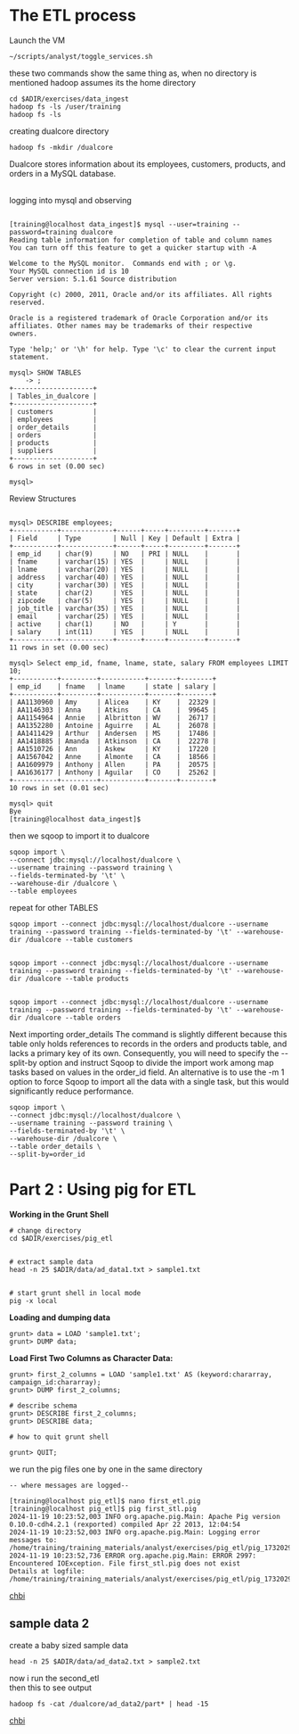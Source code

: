 # The ETL process

Launch the VM
```
~/scripts/analyst/toggle_services.sh
```

these two commands show the same thing as, when no directory is mentioned hadoop 
assumes its the home directory
```
cd $ADIR/exercises/data_ingest
hadoop fs -ls /user/training
hadoop fs -ls
```

creating dualcore directory
```
hadoop fs -mkdir /dualcore
```
Dualcore stores information about its employees, customers, products, and orders
in a MySQL database.

<br>
logging into mysql and observing

```

[training@localhost data_ingest]$ mysql --user=training --password=training dualcore
Reading table information for completion of table and column names
You can turn off this feature to get a quicker startup with -A

Welcome to the MySQL monitor.  Commands end with ; or \g.
Your MySQL connection id is 10
Server version: 5.1.61 Source distribution

Copyright (c) 2000, 2011, Oracle and/or its affiliates. All rights reserved.

Oracle is a registered trademark of Oracle Corporation and/or its
affiliates. Other names may be trademarks of their respective
owners.

Type 'help;' or '\h' for help. Type '\c' to clear the current input statement.

mysql> SHOW TABLES
    -> ;
+--------------------+
| Tables_in_dualcore |
+--------------------+
| customers          |
| employees          |
| order_details      |
| orders             |
| products           |
| suppliers          |
+--------------------+
6 rows in set (0.00 sec)

mysql> 

```

Review Structures

```

mysql> DESCRIBE employees;
+-----------+-------------+------+-----+---------+-------+
| Field     | Type        | Null | Key | Default | Extra |
+-----------+-------------+------+-----+---------+-------+
| emp_id    | char(9)     | NO   | PRI | NULL    |       |
| fname     | varchar(15) | YES  |     | NULL    |       |
| lname     | varchar(20) | YES  |     | NULL    |       |
| address   | varchar(40) | YES  |     | NULL    |       |
| city      | varchar(30) | YES  |     | NULL    |       |
| state     | char(2)     | YES  |     | NULL    |       |
| zipcode   | char(5)     | YES  |     | NULL    |       |
| job_title | varchar(35) | YES  |     | NULL    |       |
| email     | varchar(25) | YES  |     | NULL    |       |
| active    | char(1)     | NO   |     | Y       |       |
| salary    | int(11)     | YES  |     | NULL    |       |
+-----------+-------------+------+-----+---------+-------+
11 rows in set (0.00 sec)

mysql> Select emp_id, fname, lname, state, salary FROM employees LIMIT 10;
+-----------+---------+-----------+-------+--------+
| emp_id    | fname   | lname     | state | salary |
+-----------+---------+-----------+-------+--------+
| AA1130960 | Amy     | Alicea    | KY    |  22329 |
| AA1146303 | Anna    | Atkins    | CA    |  99645 |
| AA1154964 | Annie   | Albritton | WV    |  26717 |
| AA1352280 | Antoine | Aguirre   | AL    |  26078 |
| AA1411429 | Arthur  | Andersen  | MS    |  17486 |
| AA1418885 | Amanda  | Atkinson  | CA    |  22278 |
| AA1510726 | Ann     | Askew     | KY    |  17220 |
| AA1567042 | Anne    | Almonte   | CA    |  18566 |
| AA1609979 | Anthony | Allen     | PA    |  20575 |
| AA1636177 | Anthony | Aguilar   | CO    |  25262 |
+-----------+---------+-----------+-------+--------+
10 rows in set (0.01 sec)

mysql> quit
Bye
[training@localhost data_ingest]$ 

```

then we sqoop to import it to dualcore

```
sqoop import \
--connect jdbc:mysql://localhost/dualcore \
--username training --password training \
--fields-terminated-by '\t' \
--warehouse-dir /dualcore \
--table employees

```

repeat for other TABLES
```
sqoop import --connect jdbc:mysql://localhost/dualcore --username training --password training --fields-terminated-by '\t' --warehouse-dir /dualcore --table customers


sqoop import --connect jdbc:mysql://localhost/dualcore --username training --password training --fields-terminated-by '\t' --warehouse-dir /dualcore --table products


sqoop import --connect jdbc:mysql://localhost/dualcore --username training --password training --fields-terminated-by '\t' --warehouse-dir /dualcore --table orders

```

Next importing order_details
The command is
slightly different because this table only holds references to records in the
orders and products table, and lacks a primary key of its own. Consequently,
you will need to specify the --split-by option and instruct Sqoop to divide
the import work among map tasks based on values in the order_id field. An
alternative is to use the -m 1 option to force Sqoop to import all the data with a
single task, but this would significantly reduce performance.

```
sqoop import \
--connect jdbc:mysql://localhost/dualcore \
--username training --password training \
--fields-terminated-by '\t' \
--warehouse-dir /dualcore \
--table order_details \
--split-by=order_id
```

# Part 2 : Using pig for ETL 

**Working in the Grunt Shell**
```
# change directory
cd $ADIR/exercises/pig_etl


# extract sample data
head -n 25 $ADIR/data/ad_data1.txt > sample1.txt


# start grunt shell in local mode
pig -x local

```

**Loading and dumping data**
```
grunt> data = LOAD 'sample1.txt';  
grunt> DUMP data;

```

**Load First Two Columns as Character Data:**
```
grunt> first_2_columns = LOAD 'sample1.txt' AS (keyword:chararray, campaign_id:chararray);  
grunt> DUMP first_2_columns;

# describe schema
grunt> DESCRIBE first_2_columns;
grunt> DESCRIBE data;

# how to quit grunt shell

grunt> QUIT;

```

we run the pig files one by one in the same directory


```
-- where messages are logged--

[training@localhost pig_etl]$ nano first_etl.pig
[training@localhost pig_etl]$ pig first_stl.pig
2024-11-19 10:23:52,003 INFO org.apache.pig.Main: Apache Pig version 0.10.0-cdh4.2.1 (rexported) compiled Apr 22 2013, 12:04:54
2024-11-19 10:23:52,003 INFO org.apache.pig.Main: Logging error messages to: /home/training/training_materials/analyst/exercises/pig_etl/pig_1732029832001.log
2024-11-19 10:23:52,736 ERROR org.apache.pig.Main: ERROR 2997: Encountered IOException. File first_stl.pig does not exist
Details at logfile: /home/training/training_materials/analyst/exercises/pig_etl/pig_1732029832001.log

```

[chbi](etl1.png)


## sample data 2
create a baby sized sample data 

```
head -n 25 $ADIR/data/ad_data2.txt > sample2.txt

```

now i run the second_etl<br>
then this to see output

```
hadoop fs -cat /dualcore/ad_data2/part* | head -15
```


[chbi](etl2.png)